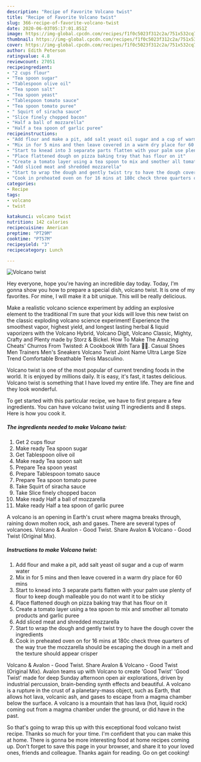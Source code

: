 ```yaml
---
description: "Recipe of Favorite Volcano twist"
title: "Recipe of Favorite Volcano twist"
slug: 366-recipe-of-favorite-volcano-twist
date: 2020-06-03T05:17:01.851Z
image: https://img-global.cpcdn.com/recipes/f1f0c5023f312c2a/751x532cq70/volcano-twist-recipe-main-photo.jpg
thumbnail: https://img-global.cpcdn.com/recipes/f1f0c5023f312c2a/751x532cq70/volcano-twist-recipe-main-photo.jpg
cover: https://img-global.cpcdn.com/recipes/f1f0c5023f312c2a/751x532cq70/volcano-twist-recipe-main-photo.jpg
author: Edith Peterson
ratingvalue: 4.8
reviewcount: 27051
recipeingredient:
- "2 cups flour"
- "Tea spoon sugar"
- "Tablespoon olive oil"
- "Tea spoon salt"
- "Tea spoon yeast"
- "Tablespoon tomato sauce"
- "Tea spoon tomato puree"
- " Squirt of siracha sauce"
- "Slice finely chopped bacon"
- "Half a ball of mozzarella"
- "Half a tea spoon of garlic puree"
recipeinstructions:
- "Add flour and make a pit, add salt yeast oil sugar and a cup of warm water"
- "Mix in for 5 mins and then leave covered in a warm dry place for 60 mins"
- "Start to knead into 3 separate parts flatten with your palm use plenty of flour to keep dough malleable you do not want it to be sticky"
- "Place flattened dough on pizza baking tray that has flour on it"
- "Create a tomato layer using a tea spoon to mix and smother all tomato products and garlic puree"
- "Add sliced meat and shredded mozzarella"
- "Start to wrap the dough and gently twist try to have the dough cover the ingredients"
- "Cook in preheated oven on for 16 mins at 180c check three quarters of the way true the mozzarella should be escaping the dough in a melt and the texture should appear crisper"
categories:
- Recipe
tags:
- volcano
- twist

katakunci: volcano twist 
nutrition: 142 calories
recipecuisine: American
preptime: "PT29M"
cooktime: "PT57M"
recipeyield: "3"
recipecategory: Lunch

---
```



![Volcano twist](https://img-global.cpcdn.com/recipes/f1f0c5023f312c2a/751x532cq70/volcano-twist-recipe-main-photo.jpg)

Hey everyone, hope you're having an incredible day today. Today, I'm gonna show you how to prepare a special dish, volcano twist. It is one of my favorites. For mine, I will make it a bit unique. This will be really delicious.

Make a realistic volcano science experiment by adding an explosive element to the traditional I&#39;m sure that your kids will love this new twist on the classic exploding volcano science experiment! Experience the smoothest vapor, highest yield, and longest lasting herbal &amp; liquid vaporizers with the Volcano Hybrid, Volcano Digit, Volcano Classic, Mighty, Crafty and Plenty made by Storz &amp; Bickel. How To Make The Amazing Cheats&#39; Churros From Twisted: A Cookbook With Tara 🍫💥. Casual Shoes Men Trainers Men&#39;s Sneakers Volcano Twist Joint Name Ultra Large Size Trend Comfortable Breathable Tenis Masculino.

Volcano twist is one of the most popular of current trending foods in the world. It is enjoyed by millions daily. It is easy, it's fast, it tastes delicious. Volcano twist is something that I have loved my entire life. They are fine and they look wonderful.


To get started with this particular recipe, we have to first prepare a few ingredients. You can have volcano twist using 11 ingredients and 8 steps. Here is how you cook it.

<!--inarticleads1-->

##### The ingredients needed to make Volcano twist:

1. Get 2 cups flour
1. Make ready Tea spoon sugar
1. Get Tablespoon olive oil
1. Make ready Tea spoon salt
1. Prepare Tea spoon yeast
1. Prepare Tablespoon tomato sauce
1. Prepare Tea spoon tomato puree
1. Take  Squirt of siracha sauce
1. Take Slice finely chopped bacon
1. Make ready Half a ball of mozzarella
1. Make ready Half a tea spoon of garlic puree


A volcano is an opening in Earth&#39;s crust where magma breaks through, raining down molten rock, ash and gases. There are several types of volcanoes. Volcano &amp; Avalon - Good Twist. Share Avalon &amp; Volcano - Good Twist (Original Mix). 

<!--inarticleads2-->

##### Instructions to make Volcano twist:

1. Add flour and make a pit, add salt yeast oil sugar and a cup of warm water
1. Mix in for 5 mins and then leave covered in a warm dry place for 60 mins
1. Start to knead into 3 separate parts flatten with your palm use plenty of flour to keep dough malleable you do not want it to be sticky
1. Place flattened dough on pizza baking tray that has flour on it
1. Create a tomato layer using a tea spoon to mix and smother all tomato products and garlic puree
1. Add sliced meat and shredded mozzarella
1. Start to wrap the dough and gently twist try to have the dough cover the ingredients
1. Cook in preheated oven on for 16 mins at 180c check three quarters of the way true the mozzarella should be escaping the dough in a melt and the texture should appear crisper


Volcano &amp; Avalon - Good Twist. Share Avalon &amp; Volcano - Good Twist (Original Mix). Avalon teams up with Volcano to create &#39;Good Twist&#39; &#39;Good Twist&#39; made for deep Sunday afternoon open air explorations, driven by industrial percussion, brain-bending synth effects and beautiful. A volcano is a rupture in the crust of a planetary-mass object, such as Earth, that allows hot lava, volcanic ash, and gases to escape from a magma chamber below the surface. A volcano is a mountain that has lava (hot, liquid rock) coming out from a magma chamber under the ground, or did have in the past. 

So that's going to wrap this up with this exceptional food volcano twist recipe. Thanks so much for your time. I'm confident that you can make this at home. There is gonna be more interesting food at home recipes coming up. Don't forget to save this page in your browser, and share it to your loved ones, friends and colleague. Thanks again for reading. Go on get cooking!
